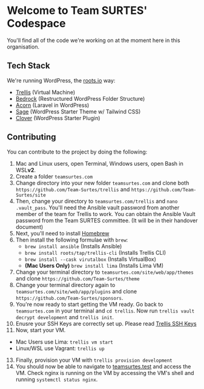 # Welcome to Team SURTES' Codespace
You'll find all of the code we're working on at the moment here in this organisation.

## Tech Stack
We're running WordPress, the [roots.io](https://roots.io/) way:
- [Trellis](https://roots.io/trellis) (Virtual Machine)
- [Bedrock](https://roots.io/bedrock) (Restructured WordPress Folder Structure)
- [Acorn](https://roots.io/acorn) (Laravel in WordPress)
- [Sage](https://roots.io/sage) (WordPress Starter Theme w/ Tailwind CSS)
- [Clover](https://roots.io/clover) (WordPress Starter Plugin)

## Contributing
You can contribute to the project by doing the following:
1. Mac and Linux users, open Terminal, Windows users, open Bash in WSL**v2**.
2. Create a folder `teamsurtes.com`
3. Change directory into your new folder `teamsurtes.com` and clone both `https://github.com/Team-Surtes/trellis` and `https://github.com/Team-Surtes/site`
4. Then, change your directory to `teamsurtes.com/trellis` and `nano .vault_pass`.
   You'll need the Ansible vault password from another member of the team for Trellis to work.
   You can obtain the Ansible Vault password from the Team SURTES committee. (It will be in their handover document)
5. Next, you'll need to install [Homebrew](https://brew.sh) 
6. Then install the following formulae with `brew`:
   - `brew install ansible` (Installs Ansible)
   - `brew install roots/tap/trellis-cli` (Installs Trellis CLI)
   - `brew install --cask virutalbox` (Installs VirtualBox)
   - **(Mac Users Only)** `brew install lima` (Installs Lima VM)
7. Change your terminal directory to `teamsurtes.com/site/web/app/themes` and clone `https://github.com/Team-Surtes/theme`
8. Change your terminal directory again to `teamsurtes.com/site/web/app/plugins` and clone `https://github.com/Team-Surtes/sponsors`.
10. You're now ready to start getting the VM ready.
   Go back to `teamsurtes.com` in your terminal and `cd trellis`.
   Now run `trellis vault decrypt development` and `trellis init`.
11. Enusre your SSH Keys are correctly set up. Please read [Trellis SSH Keys](https://roots.io/trellis/docs/ssh-keys/)
12. Now, start your VM.
   - Mac Users use Lima: `trellis vm start`
   - Linux/WSL use Vagrant: `trellis up`
13. Finally, provision your VM with `trellis provision development`
14. You should now be able to navigate to [teamsurtes.test](teamsurtes.test) and access the VM. Check nginx is running on the VM by accessing the VM's shell and running `systemctl status nginx`.
